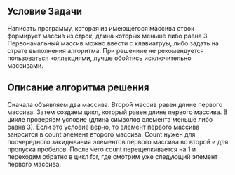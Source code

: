 ## Условие Задачи 

Написать программу, которая из имеющегося массива строк формирует массив из строк, длина которых меньше либо равна 3.
Первоначальный массив можно ввести с клавиатруы, либо задать на страте выполнения алгоритма. При решениие не рекомендуется
пользоваться коллекциями, лучше обойтись исключительно массивами.

## Описание алгоритма решения 

Сначала объявляем два массива. Второй массив равен длине первого массива. Затем создаем цикл, который равен длине первого массива. В цикле проверяем условие (длина символов элемента меньше либо равна 3). Если это условие верно, то элемент первого массива заносится в count  элемент второго массива. Count нужен для поочередного закидывания элементов первого массива во второй и для пропуска пробелов. После чего count  перещелкивается на 1 и переходим обратно в цикл for, где смотрим уже следующий элемент первого массива.

